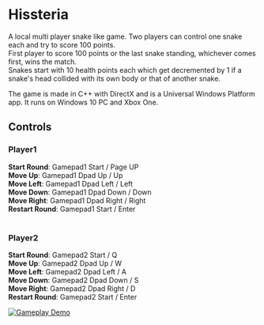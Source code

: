 # Hissteria

A local multi player snake like game. Two players can control one snake each and try to score 100 points.<br/>
First player to score 100 points or the last snake standing, whichever comes first, wins the match.<br/>
Snakes start with 10 health points each which get decremented by 1 if a snake's head collided with its own body or that of another snake.<br/>

The game is made in C++ with DirectX and is a Universal Windows Platform app. It runs on Windows 10 PC and Xbox One.


## Controls
### Player1
**Start Round**: Gamepad1 Start / Page UP <br/>
**Move Up**:  Gamepad1 Dpad Up / Up <br/>
**Move Left**:  Gamepad1 Dpad Left / Left <br/>
**Move Down**:  Gamepad1 Dpad Down / Down <br/>
**Move Right**:  Gamepad1 Dpad Right / Right <br/>
**Restart Round**: Gamepad1 Start / Enter <br/>
 <br/>
### Player2
**Start Round**:  Gamepad2 Start / Q <br/>
**Move Up**:  Gamepad2 Dpad Up / W <br/>
**Move Left**:  Gamepad2 Dpad Left / A <br/>
**Move Down**:  Gamepad2 Dpad Down / S <br/>
**Move Right**:  Gamepad2 Dpad Right / D <br/>
**Restart Round**: Gamepad2 Start / Enter <br/>

[![Gameplay Demo](https://img.youtube.com/vi/U6qG_2rCcR0/0.jpg)](https://www.youtube.com/watch?v=U6qG_2rCcR0)
